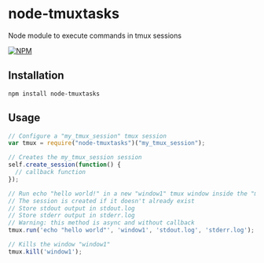 node-tmuxtasks
==============

Node module to execute commands in tmux sessions

[![NPM](https://nodei.co/npm/node-tmuxtasks.png)](https://nodei.co/npm/node-tmuxtasks/)

Installation
------------

```
npm install node-tmuxtasks
```

Usage
-----

```javascript
// Configure a "my_tmux_session" tmux session
var tmux = require("node-tmuxtasks")("my_tmux_session");

// Creates the my_tmux_session session
self.create_session(function() {
  // callback function
});

// Run echo "hello world!" in a new "window1" tmux window inside the "my_tmux_session" tmux session
// The session is created if it doesn't already exist
// Store stdout output in stdout.log
// Store stderr output in stderr.log
// Warning: this method is async and without callback
tmux.run('echo "hello world"', 'window1', 'stdout.log', 'stderr.log');

// Kills the window "window1"
tmux.kill('window1');

```
